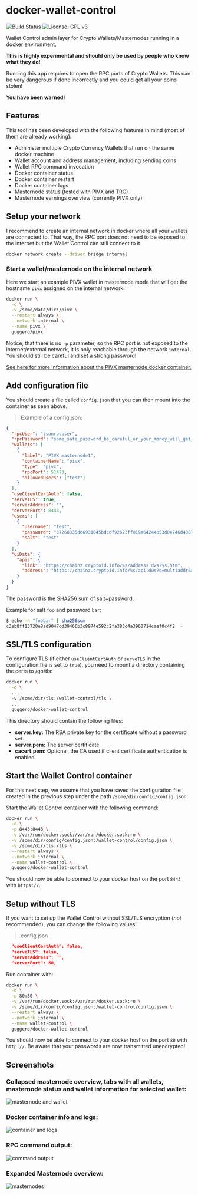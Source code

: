 # docker-wallet-control

[![Build Status](https://travis-ci.org/guggero/docker-wallet-control.svg?branch=master)](https://travis-ci.org/guggero/docker-wallet-control)
[![License: GPL v3](https://img.shields.io/badge/License-GPL%20v3-blue.svg)](https://github.com/guggero/docker-wallet-control/blob/master/LICENSE)

Wallet Control admin layer for Crypto Wallets/Masternodes running in a docker environment.

**This is highly experimental and should only be used by people who know what they do!**

Running this app requires to open the RPC ports of Crypto Wallets.
This can be very dangerous if done incorrectly and you could get all your coins stolen!

**You have been warned!**

## Features

This tool has been developed with the following features in mind (most of them are already working):
* Administer multiple Crypto Currency Wallets that run on the same docker machine
* Wallet account and address management, including sending coins
* Wallet RPC command invocation
* Docker container status
* Docker container restart
* Docker container logs
* Masternode status (tested with PIVX and TRC)
* Masternode earnings overview (currently PIVX only)

## Setup your network

I recommend to create an internal network in docker where all your wallets are connected to.
That way, the RPC port does not need to be exposed to the internet but the Wallet Control can still connect to it.

```bash
docker network create --driver bridge internal
```

### Start a wallet/masternode on the internal network

Here we start an example PIVX wallet in masternode mode that will get the hostname `pivx` assigned on the internal network.

```bash
docker run \
  -d \
  -v /some/data/dir:/pivx \
  --restart always \
  --network internal \
  --name pivx \
  guggero/pivx
```

Notice, that there is no `-p` parameter, so the RPC port is not exposed to the internet/external network, it is only reachable
through the network `internal`. You should still be careful and set a strong password!

[See here for more information about the PIVX masternode docker container.](https://github.com/guggero/docker-pivx-masternode) 

## Add configuration file

You should create a file called `config.json` that you can then mount into the container as seen above.

> Example of a config.json:
```json
{
  "rpcUser": "jsonrpcuser",
  "rpcPassword": "some_safe_password_be_careful_or_your_money_will_get_stolen_you_have_been_warned!",
  "wallets": [
    {
      "label": "PIVX masternode1",
      "containerName": "pivx",
      "type": "pivx",
      "rpcPort": 51473,
      "allowedUsers": ["test"]
    }
  ],
  "useClientCertAuth": false,
  "serveTLS": true,
  "serverAddress": "",
  "serverPort": 8443,
  "users": [
    {
      "username": "test",
      "password": "37268335dd6931045bdcdf92623ff819a64244b53d0e746d438797349d4da578",
      "salt": "test"
    }
  ],
  "uiData": {
    "apis": {
      "link": "https://chainz.cryptoid.info/%s/address.dws?%s.htm",
      "address": "https://chainz.cryptoid.info/%s/api.dws?q=multiaddr&active=%s&key=22ea057c8f38&n=9999999"
    }
  }
}
```

The password is the SHA256 sum of salt+password.

Example for salt `foo` and password `bar`:

```bash
$ echo -n "foobar" | sha256sum
c3ab8ff13720e8ad9047dd39466b3c8974e592c2fa383d4a3960714caef0c4f2  -
``` 


## SSL/TLS configuration

To configure TLS (if either `useClientCertAuth` or `serveTLS` in the configuration file is set to `true`),
you need to mount a directory containing the certs to /go/tls:

```bash
docker run \
  -d \
  ...
  -v /some/dir/tls:/wallet-control/tls \
  ...
  guggero/docker-wallet-control
```

This directory should contain the following files:

* **server.key:** The RSA private key for the certificate without a password set
* **server.pem:** The server certificate
* **cacert.pem:** Optional, the CA used if client certificate authentication is enabled

## Start the Wallet Control container

For this next step, we assume that you have saved the configuration file created in the previous step under
the path `/some/dir/config/config.json`.

Start the Wallet Control container with the following command:

```bash
docker run \
  -d \
  -p 8443:8443 \
  -v /var/run/docker.sock:/var/run/docker.sock:ro \
  -v /some/dir/config/config.json:/wallet-control/config.json \
  -v /some/dir/tls:/tls \
  --restart always \
  --network internal \
  --name wallet-control \
  guggero/docker-wallet-control
```

You should now be able to connect to your docker host on the port `8443` with `https://`.

## Setup without TLS

If you want to set up the Wallet Control without SSL/TLS encryption (*not* recommended), you can change the following values:

> config.json
```json
  "useClientCertAuth": false,
  "serveTLS": false,
  "serverAddress": "",
  "serverPort": 80,
```
Run container with:
```bash
docker run \
  -d \
  -p 80:80 \
  -v /var/run/docker.sock:/var/run/docker.sock:ro \
  -v /some/dir/config/config.json:/wallet-control/config.json \
  --restart always \
  --network internal \
  --name wallet-control \
  guggero/docker-wallet-control
```

You should now be able to connect to your docker host on the port `80` with `http://`.
Be aware that your passwords are now transmitted unencrypted!

## Screenshots

### Collapsed masternode overview, tabs with all wallets, masternode status and wallet information for selected wallet:

![masternode and wallet](doc/masternode_and_wallet.png)

### Docker container info and logs:

![container and logs](doc/container_and_logs.png)

### RPC command output:

![command output](doc/command_output.png)

### Expanded Masternode overview:

![masternodes](doc/masternodes.png)